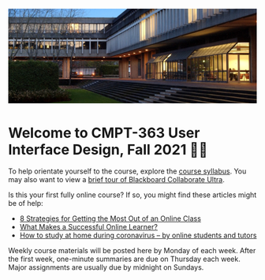 ![SFU](assets/images/1406322240943.jpg ':class=banner-image')

# Welcome to CMPT-363 User Interface Design, Fall 2021 👋🏼

To help orientate yourself to the course, explore the [course syllabus](https://canvas.sfu.ca). You may also want to view a [brief tour of Blackboard Collaborate Ultra](https://www.youtube.com/watch?v=6SKSODqUeWg).

Is this your first fully online course? If so, you might find these articles might be of help:

* [8 Strategies for Getting the Most Out of an Online Class](https://www.northeastern.edu/graduate/blog/tips-for-taking-online-classes/)
* [What Makes a Successful Online Learner?](https://careerwise.minnstate.edu/education/successonline.html)
* [How to study at home during coronavirus – by online students and tutors](https://www.theguardian.com/education/2020/mar/26/how-to-study-at-home-during-coronavirus-by-online-students-and-tutors)

Weekly course materials will be posted here by Monday of each week. After the first week, one-minute summaries are due on Thursday each week. Major assignments are usually due by midnight on Sundays.

